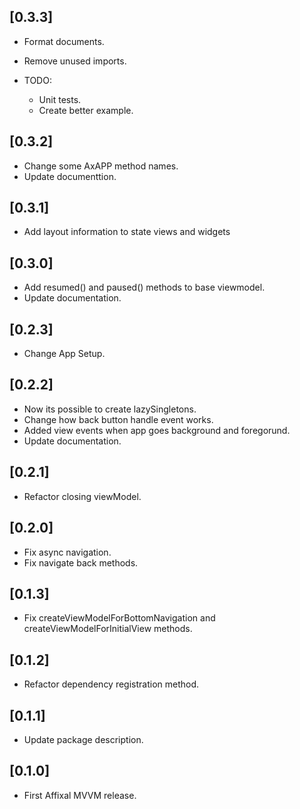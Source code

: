 ## [0.3.3]

* Format documents.
* Remove unused imports.

* TODO: 
    - Unit tests.
    - Create better example.

## [0.3.2]

* Change some AxAPP method names.
* Update documenttion.

## [0.3.1]

* Add layout information to state views and widgets

## [0.3.0]

* Add resumed() and paused() methods to base viewmodel.
* Update documentation.

## [0.2.3]

* Change App Setup.

## [0.2.2]

* Now its possible to create lazySingletons.
* Change how back button handle event works.
* Added view events when app goes background and foregorund.
* Update documentation.

## [0.2.1]

* Refactor closing viewModel.

## [0.2.0]

* Fix async navigation.
* Fix navigate back methods.

## [0.1.3]

* Fix createViewModelForBottomNavigation and createViewModelForInitialView methods.

## [0.1.2]

* Refactor dependency registration method.

## [0.1.1]

* Update package description. 

## [0.1.0]

* First Affixal MVVM release.
